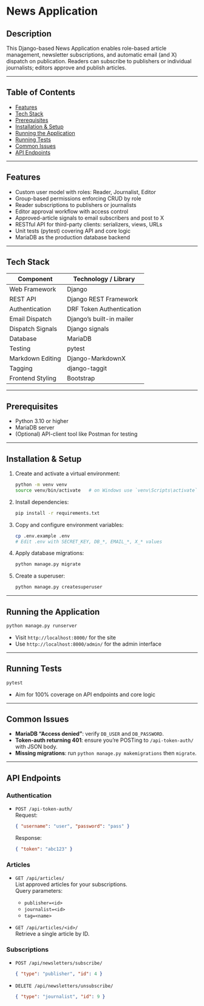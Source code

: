 # News Application

## Description

This Django-based News Application enables role-based article management, newsletter subscriptions, and automatic email (and X) dispatch on publication. Readers can subscribe to publishers or individual journalists; editors approve and publish articles.

---

## Table of Contents

- [Features](#features)  
- [Tech Stack](#tech-stack)  
- [Prerequisites](#prerequisites)  
- [Installation & Setup](#installation--setup)  
- [Running the Application](#running-the-application)  
- [Running Tests](#running-tests)    
- [Common Issues](#common-issues)  
- [API Endpoints](#api-endpoints)  

---

## Features

- Custom user model with roles: Reader, Journalist, Editor  
- Group-based permissions enforcing CRUD by role  
- Reader subscriptions to publishers or journalists  
- Editor approval workflow with access control  
- Approved-article signals to email subscribers and post to X  
- RESTful API for third-party clients: serializers, views, URLs  
- Unit tests (pytest) covering API and core logic  
- MariaDB as the production database backend  

---

## Tech Stack

| Component         | Technology / Library          |
|-------------------|-------------------------------|
| Web Framework     | Django                        |
| REST API          | Django REST Framework         |
| Authentication    | DRF Token Authentication      |
| Email Dispatch    | Django’s built-in mailer      |
| Dispatch Signals  | Django signals                |
| Database          | MariaDB                       |
| Testing           | pytest                        |
| Markdown Editing  | Django-MarkdownX              |
| Tagging           | django-taggit                 |
| Frontend Styling  | Bootstrap                     |

---

## Prerequisites

- Python 3.10 or higher  
- MariaDB server  
- (Optional) API-client tool like Postman for testing  

---

## Installation & Setup



1. Create and activate a virtual environment:  
   ```bash
   python -m venv venv
   source venv/bin/activate   # on Windows use `venv\Scripts\activate`
   ```

2. Install dependencies:  
   ```bash
   pip install -r requirements.txt
   ```

3. Copy and configure environment variables:  
   ```bash
   cp .env.example .env
   # Edit .env with SECRET_KEY, DB_*, EMAIL_*, X_* values
   ```

4. Apply database migrations:  
   ```bash
   python manage.py migrate
   ```

5. Create a superuser:  
   ```bash
   python manage.py createsuperuser
   ```

---

## Running the Application

```bash
python manage.py runserver
```  

- Visit `http://localhost:8000/` for the site  
- Use `http://localhost:8000/admin/` for the admin interface  

---

## Running Tests

```bash
pytest
```  

- Aim for 100% coverage on API endpoints and core logic  

---



## Common Issues

- **MariaDB “Access denied”**: verify `DB_USER` and `DB_PASSWORD`.  
- **Token-auth returning 401**: ensure you’re POSTing to `/api-token-auth/` with JSON body.  
- **Missing migrations**: run `python manage.py makemigrations` then `migrate`.  

---

## API Endpoints

### Authentication

- `POST /api-token-auth/`  
  Request:  
  ```json
  { "username": "user", "password": "pass" }
  ```  
  Response:  
  ```json
  { "token": "abc123" }
  ```

### Articles

- `GET /api/articles/`  
  List approved articles for your subscriptions.  
  Query parameters:  
  - `publisher=<id>`  
  - `journalist=<id>`  
  - `tag=<name>`

- `GET /api/articles/<id>/`  
  Retrieve a single article by ID.

### Subscriptions

- `POST /api/newsletters/subscribe/`  
  ```json
  { "type": "publisher", "id": 4 }
  ```

- `DELETE /api/newsletters/unsubscribe/`  
  ```json
  { "type": "journalist", "id": 9 }
  ```